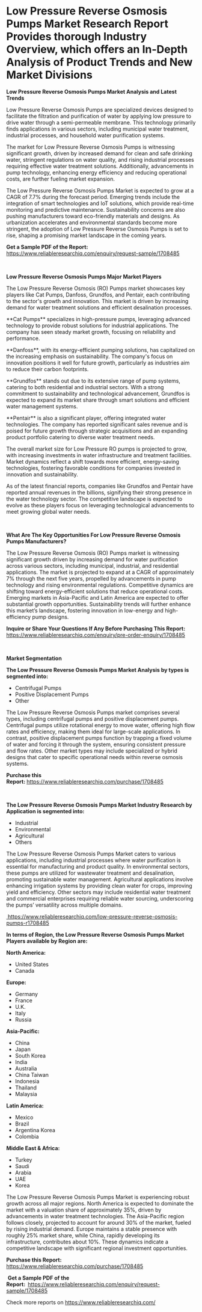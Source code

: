<p><h1>Low Pressure Reverse Osmosis Pumps Market Research Report Provides thorough Industry Overview, which offers an In-Depth Analysis of Product Trends and New Market Divisions</h1></p><p><strong>Low Pressure Reverse Osmosis Pumps Market Analysis and Latest Trends</strong></p>
<p><p>Low Pressure Reverse Osmosis Pumps are specialized devices designed to facilitate the filtration and purification of water by applying low pressure to drive water through a semi-permeable membrane. This technology primarily finds applications in various sectors, including municipal water treatment, industrial processes, and household water purification systems. </p><p>The market for Low Pressure Reverse Osmosis Pumps is witnessing significant growth, driven by increased demand for clean and safe drinking water, stringent regulations on water quality, and rising industrial processes requiring effective water treatment solutions. Additionally, advancements in pump technology, enhancing energy efficiency and reducing operational costs, are further fueling market expansion. </p><p>The Low Pressure Reverse Osmosis Pumps Market is expected to grow at a CAGR of 7.7% during the forecast period. Emerging trends include the integration of smart technologies and IoT solutions, which provide real-time monitoring and predictive maintenance. Sustainability concerns are also pushing manufacturers toward eco-friendly materials and designs. As urbanization accelerates and environmental standards become more stringent, the adoption of Low Pressure Reverse Osmosis Pumps is set to rise, shaping a promising market landscape in the coming years.</p></p>
<p><strong>Get a Sample PDF of the Report:&nbsp;</strong> <a href="https://www.reliableresearchiq.com/enquiry/request-sample/1708485?utm_campaign=2271&utm_medium=2&utm_source=Github&utm_content=ia&utm_term=27032025&utm_id=low-pressure-reverse-osmosis-pumps">https://www.reliableresearchiq.com/enquiry/request-sample/1708485</a></p>
<p>&nbsp;</p>
<p><strong>Low Pressure Reverse Osmosis Pumps Major Market Players</strong></p>
<p><p>The Low Pressure Reverse Osmosis (RO) Pumps market showcases key players like Cat Pumps, Danfoss, Grundfos, and Pentair, each contributing to the sector's growth and innovation. This market is driven by increasing demand for water treatment solutions and efficient desalination processes.</p><p>**Cat Pumps** specializes in high-pressure pumps, leveraging advanced technology to provide robust solutions for industrial applications. The company has seen steady market growth, focusing on reliability and performance. </p><p>**Danfoss**, with its energy-efficient pumping solutions, has capitalized on the increasing emphasis on sustainability. The company's focus on innovation positions it well for future growth, particularly as industries aim to reduce their carbon footprints.</p><p>**Grundfos** stands out due to its extensive range of pump systems, catering to both residential and industrial sectors. With a strong commitment to sustainability and technological advancement, Grundfos is expected to expand its market share through smart solutions and efficient water management systems.</p><p>**Pentair** is also a significant player, offering integrated water technologies. The company has reported significant sales revenue and is poised for future growth through strategic acquisitions and an expanding product portfolio catering to diverse water treatment needs.</p><p>The overall market size for Low Pressure RO pumps is projected to grow, with increasing investments in water infrastructure and treatment facilities. Market dynamics reflect a shift towards more efficient, energy-saving technologies, fostering favorable conditions for companies invested in innovation and sustainability. </p><p>As of the latest financial reports, companies like Grundfos and Pentair have reported annual revenues in the billions, signifying their strong presence in the water technology sector. The competitive landscape is expected to evolve as these players focus on leveraging technological advancements to meet growing global water needs.</p></p>
<p>&nbsp;</p>
<p><strong>What Are The Key Opportunities For Low Pressure Reverse Osmosis Pumps Manufacturers?</strong></p>
<p><p>The Low Pressure Reverse Osmosis (RO) Pumps market is witnessing significant growth driven by increasing demand for water purification across various sectors, including municipal, industrial, and residential applications. The market is projected to expand at a CAGR of approximately 7% through the next five years, propelled by advancements in pump technology and rising environmental regulations. Competitive dynamics are shifting toward energy-efficient solutions that reduce operational costs. Emerging markets in Asia-Pacific and Latin America are expected to offer substantial growth opportunities. Sustainability trends will further enhance this market’s landscape, fostering innovation in low-energy and high-efficiency pump designs.</p></p>
<p><strong>Inquire or Share Your Questions If Any Before Purchasing This Report:</strong> <a href="https://www.reliableresearchiq.com/enquiry/pre-order-enquiry/1708485?utm_campaign=2271&utm_medium=2&utm_source=Github&utm_content=ia&utm_term=27032025&utm_id=low-pressure-reverse-osmosis-pumps">https://www.reliableresearchiq.com/enquiry/pre-order-enquiry/1708485</a></p>
<p>&nbsp;</p>
<p><strong>Market Segmentation</strong></p>
<p><strong>The Low Pressure Reverse Osmosis Pumps Market Analysis by types is segmented into:</strong></p>
<p><ul><li>Centrifugal Pumps</li><li>Positive Displacement Pumps</li><li>Other</li></ul></p>
<p><p>The Low Pressure Reverse Osmosis Pumps market comprises several types, including centrifugal pumps and positive displacement pumps. Centrifugal pumps utilize rotational energy to move water, offering high flow rates and efficiency, making them ideal for large-scale applications. In contrast, positive displacement pumps function by trapping a fixed volume of water and forcing it through the system, ensuring consistent pressure and flow rates. Other market types may include specialized or hybrid designs that cater to specific operational needs within reverse osmosis systems.</p></p>
<p><strong>Purchase this Report:&nbsp;</strong><a href="https://www.reliableresearchiq.com/purchase/1708485?utm_campaign=2271&utm_medium=2&utm_source=Github&utm_content=ia&utm_term=27032025&utm_id=low-pressure-reverse-osmosis-pumps">https://www.reliableresearchiq.com/purchase/1708485</a></p>
<p>&nbsp;</p>
<p><strong>The Low Pressure Reverse Osmosis Pumps Market Industry Research by Application is segmented into:</strong></p>
<p><ul><li>Industrial</li><li>Environmental</li><li>Agricultural</li><li>Others</li></ul></p>
<p><p>The Low Pressure Reverse Osmosis Pumps Market caters to various applications, including industrial processes where water purification is essential for manufacturing and product quality. In environmental sectors, these pumps are utilized for wastewater treatment and desalination, promoting sustainable water management. Agricultural applications involve enhancing irrigation systems by providing clean water for crops, improving yield and efficiency. Other sectors may include residential water treatment and commercial enterprises requiring reliable water sourcing, underscoring the pumps’ versatility across multiple domains.</p></p>
<p><a href="https://www.reliableresearchiq.com/low-pressure-reverse-osmosis-pumps-r1708485?utm_campaign=2271&utm_medium=2&utm_source=Github&utm_content=ia&utm_term=27032025&utm_id=low-pressure-reverse-osmosis-pumps">&nbsp;https://www.reliableresearchiq.com/low-pressure-reverse-osmosis-pumps-r1708485</a></p>
<p><strong>In terms of Region, the Low Pressure Reverse Osmosis Pumps Market Players available by Region are:</strong></p>
<p>
    <p> <strong> North America: </strong>
        <ul>
            <li>United States</li>
            <li>Canada</li>
        </ul>
        </p> 
    <p> <strong> Europe: </strong>
        <ul>
            <li>Germany</li>
            <li>France</li>
            <li>U.K.</li>
            <li>Italy</li>
            <li>Russia</li>
        </ul>
        </p> 
    <p> <strong> Asia-Pacific: </strong>
        <ul>
            <li>China</li>
            <li>Japan</li>
            <li>South Korea</li>
            <li>India</li>
            <li>Australia</li>
            <li>China Taiwan</li>
            <li>Indonesia</li>
            <li>Thailand</li>
            <li>Malaysia</li>
        </ul>
        </p> 
    <p> <strong> Latin America: </strong>
        <ul>
            <li>Mexico</li>
            <li>Brazil</li>
            <li>Argentina Korea</li>
            <li>Colombia</li>
        </ul>
        </p> 
    <p> <strong> Middle East & Africa: </strong>
        <ul>
            <li>Turkey</li>
            <li>Saudi</li>
            <li>Arabia</li>
            <li>UAE</li>
            <li>Korea</li>
        </ul>
    </p>
    </p>
<p><p>The Low Pressure Reverse Osmosis Pumps Market is experiencing robust growth across all major regions. North America is expected to dominate the market with a valuation share of approximately 35%, driven by advancements in water treatment technologies. The Asia-Pacific region follows closely, projected to account for around 30% of the market, fueled by rising industrial demand. Europe maintains a stable presence with roughly 25% market share, while China, rapidly developing its infrastructure, contributes about 10%. These dynamics indicate a competitive landscape with significant regional investment opportunities.</p></p>
<p><strong>Purchase this Report: </strong><a href="https://www.reliableresearchiq.com/purchase/1708485?utm_campaign=2271&utm_medium=2&utm_source=Github&utm_content=ia&utm_term=27032025&utm_id=low-pressure-reverse-osmosis-pumps">https://www.reliableresearchiq.com/purchase/1708485</a></p>
<p>&nbsp;<strong>Get a Sample PDF of the Report:&nbsp;&nbsp;</strong><a href="https://www.reliableresearchiq.com/enquiry/request-sample/1708485?utm_campaign=2271&utm_medium=2&utm_source=Github&utm_content=ia&utm_term=27032025&utm_id=low-pressure-reverse-osmosis-pumps">https://www.reliableresearchiq.com/enquiry/request-sample/1708485</a></p>
<p><strong></strong></p>
<p>Check more reports on <a href="https://www.reliableresearchiq.com/?utm_campaign=2271&utm_medium=2&utm_source=Github&utm_content=ia&utm_term=27032025&utm_id=low-pressure-reverse-osmosis-pumps">https://www.reliableresearchiq.com/</a></p>